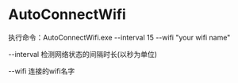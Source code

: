 # AutoConnectWifi

执行命令：AutoConnectWifi.exe --interval 15 --wifi "your wifi name"

--interval 检测网络状态的间隔时长(以秒为单位)

--wifi 连接的wifi名字

